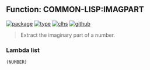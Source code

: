 ## Function: COMMON-LISP:IMAGPART
[![package](https://img.shields.io/badge/Package-COMMON--LISP-5f9ea0.svg?style=social&colorA=999999)](../) [![type](https://img.shields.io/badge/Type-Function-5f9ea0.svg?style=social&colorA=999999)](../#function) [![clhs](https://img.shields.io/badge/CLHS-IMAGPART-5f9ea0.svg?style=social&colorA=999999)](http://www.lispworks.com/documentation/HyperSpec/Body/f_realpa.htm) [![github](https://img.shields.io/badge/GitHub-View_the_source-5f9ea0.svg?style=social&colorA=999999&logo=github)](https://github.com/sbcl/sbcl/blob/master/src/code/numbers.lisp/) 

> Extract the imaginary part of a number.

### Lambda list
```
(NUMBER)
```
